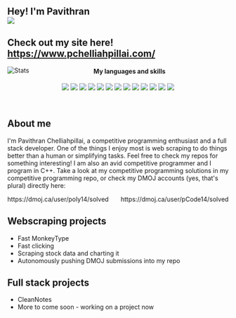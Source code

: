 ## Hey! I'm Pavithran<br>![](https://visitor-badge.laobi.icu/badge?page_id=PavithranChelliahpillai.PavithranChelliahpillai)

## Check out my site here! https://www.pchelliahpillai.com/

<p align="left">
  <img align="left" alt="Stats" src="https://github-readme-stats.vercel.app/api/top-langs/?username=PavithranChelliahpillai&theme=algolia&layout=compact&bg_color=0a0a0a&title_color=ffffff"/>
</p>

<h4 align="center">My languages and skills</h4>
<p align="center">
  <img src="https://img.shields.io/badge/c++-%2300599C.svg?style=for-the-badge&logo=c%2B%2B&logoColor=white"/>
  <img src="https://img.shields.io/badge/html5-%23E34F26.svg?style=for-the-badge&logo=html5&logoColor=white"/>
  <img src="https://img.shields.io/badge/css3-%231572B6.svg?style=for-the-badge&logo=css3&logoColor=white"/>
  <img src="https://img.shields.io/badge/MongoDB-%234ea94b.svg?style=for-the-badge&logo=mongodb&logoColor=white"/>
  <img src="https://img.shields.io/badge/express.js-%23404d59.svg?style=for-the-badge&logo=express&logoColor=%2361DAFB"/>
  <img src="https://img.shields.io/badge/react-%2320232a.svg?style=for-the-badge&logo=react&logoColor=%2361DAFB"/>
  <img src="https://img.shields.io/badge/node.js-6DA55F?style=for-the-badge&logo=node.js&logoColor=white"/>
  <img src="https://img.shields.io/badge/django-%23092E20.svg?style=for-the-badge&logo=django&logoColor=white"/>
  <img src="https://img.shields.io/badge/-Arduino-00979D?style=for-the-badge&logo=Arduino&logoColor=white"/>
  <img src="https://img.shields.io/badge/-RaspberryPi-C51A4A?style=for-the-badge&logo=Raspberry-Pi"/>
  <img src="https://img.shields.io/badge/javascript-%23323330.svg?style=for-the-badge&logo=javascript&logoColor=%23F7DF1E"/>
  <img src="https://img.shields.io/badge/jupyter-%23FA0F00.svg?style=for-the-badge&logo=jupyter&logoColor=white"/>
  <img src="https://img.shields.io/badge/latex-%23008080.svg?style=for-the-badge&logo=latex&logoColor=white"/>
</p>
<br>

## About me
I'm Pavithran Chelliahpillai, a competitive programming enthusiast and a full stack developer. One of the things I enjoy most
is web scraping to do things better than a human or simplifying tasks. Feel free to check my repos for something interesting!
I am also an avid competitive programmer and I program in C++. Take a look at my competitive programming solutions in my competitive
programming repo, or
check my DMOJ accounts (yes, that's plural) directly here: <br>
<p align="center">https://dmoj.ca/user/poly14/solved &nbsp &nbsp &nbsp https://dmoj.ca/user/pCode14/solved</p>

## Webscraping projects
<ul>
  <li>Fast MonkeyType</li>
  <li>Fast clicking</li>
  <li>Scraping stock data and charting it</li>
  <li>Autonomously pushing DMOJ submissions into my repo</li>
</ul>

## Full stack projects
<ul>
  <li>CleanNotes</li>
  <li>More to come soon - working on a project now</li>
</ul>
